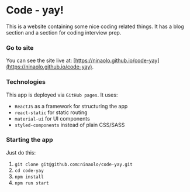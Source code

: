 # Code - yay!
This is a website containing some nice coding related things.
It has a blog section and a section for coding interview prep.

### Go to site
You can see the site live at: [https://ninaolo.github.io/code-yay](https://ninaolo.github.io/code-yay).

### Technologies
This app is deployed via `GitHub pages`. It uses:

* `ReactJS` as a framework for structuring the app
* `react-static` for static routing
* `material-ui` for UI components
* `styled-components` instead of plain CSS/SASS

### Starting the app
Just do this:

1. `git clone git@github.com:ninaolo/code-yay.git`
2. `cd code-yay`
3. `npm install`
4. `npm run start`
